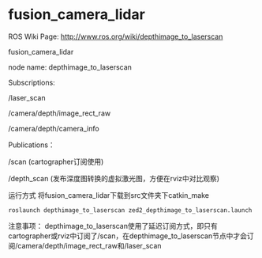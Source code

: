 fusion_camera_lidar
=======================


ROS Wiki Page:
http://www.ros.org/wiki/depthimage_to_laserscan


fusion_camera_lidar

node name: depthimage_to_laserscan

Subscriptions:

 /laser_scan

 /camera/depth/image_rect_raw 

 /camera/depth/camera_info
  
Publications：

  /scan       (cartographer订阅使用)
  
  /depth_scan (发布深度图转换的虚拟激光图，方便在rviz中对比观察)



运行方式
将fusion_camera_lidar下载到src文件夹下catkin_make
```
roslaunch depthimage_to_laserscan zed2_depthimage_to_laserscan.launch
```


注意事项：
depthimage_to_laserscan使用了延迟订阅方式，即只有cartographer或rviz中订阅了/scan，在depthimage_to_laserscan节点中才会订阅/camera/depth/image_rect_raw和/laser_scan
